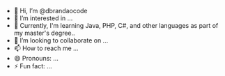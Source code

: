 - 👋 Hi, I’m @dbrandaocode
- 👀 I’m interested in ...
- 🌱 Currently, I'm learning Java, PHP, C#, and other languages as part of my master's degree..
- 💞️ I’m looking to collaborate on ...
- 📫 How to reach me ...
- 😄 Pronouns: ...
- ⚡ Fun fact: ...

<!---
dbrandaocode/dbrandaocode is a ✨ special ✨ repository because its `README.md` (this file) appears on your GitHub profile.
You can click the Preview link to take a look at your changes.
--->
